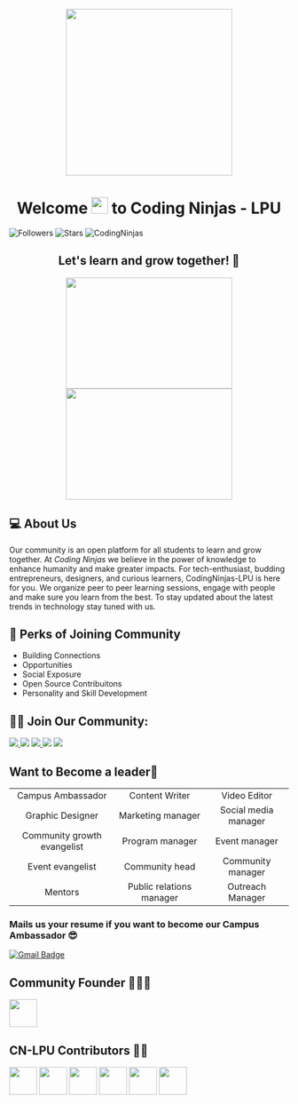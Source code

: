 <p align="center">
<a><img src="https://www.codingninjas.com/assets-landing/images/CNLOGO.svg" width="300px"> </a>
  

  </p>

<h1 align="center">Welcome <img src="https://raw.githubusercontent.com/MartinHeinz/MartinHeinz/master/wave.gif" width="30px"> to Coding Ninjas - LPU</h1>



![Followers](https://img.shields.io/github/followers/CodingNinjas-LPU?style=plastic&color=white=FOLLOWERS)
![Stars](https://img.shields.io/github/stars/Techahead?affiliations=OWNER&style=social)
<img src="https://komarev.com/ghpvc/?username=CodingNinjas-LPU" alt="CodingNinjas" /> 
  
  </p>
 
<h2 align="center">Let's learn and grow together! 🌱</h2>
<p align="center">
  
   <img src="https://encrypted-tbn0.gstatic.com/images?q=tbn:ANd9GcS6xRtLJRKPow_LKpj3Byq_iXOV1sg2nVpjkg&usqp=CAU" width=300, height=200>
   <img src="https://encrypted-tbn0.gstatic.com/images?q=tbn:ANd9GcT7nsmQy4r_zuZIKrLooIQq4dty4t-nmY73UQ&usqp=CAU" width=300, height=200>       
</p>
<h2>💻 About Us</h2>

Our community is an open platform for all students to learn and grow together. At *Coding Ninjas* we believe in the power of knowledge to enhance humanity and make greater impacts. For tech-enthusiast, budding entrepreneurs, designers, and curious learners, CodingNinjas-LPU is here for you. We organize peer to peer learning sessions, engage with people and make sure you learn from the best. To stay updated about the latest trends in technology stay tuned with us.

<h2>🤩 Perks of Joining Community </h2>

* Building Connections
* Opportunities
* Social Exposure
* Open Source Contribuitons
* Personality and Skill Development

## 🤝🏻 Join Our Community:
<p align="left">
<a href = "#" target="_blank"><img src="https://img.icons8.com/color/48/000000/discord--v2.png"/>
<a href = "#" target="_blank"><img src="https://img.icons8.com/fluent/48/000000/linkedin.png"/></a>
<a href = "# target="_blank"><img src="https://img.icons8.com/fluency/48/000000/instagram-new.png"/>
<a href = "#" target="_blank"><img src="https://img.icons8.com/color/48/000000/youtube-play.png"/></a>
<a href = "#" target="_blank"><img src="https://img.icons8.com/color/50/000000/telegram-app.png"/></a>
</p>
  
  
  <h2>Want to Become a leader🌟</h2>
  
  |  | |  |
| :---:         |     :---:      |          :---: |
| Campus Ambassador   | Content Writer | Video Editor    |
| Graphic Designer    | Marketing manager      | Social media manager     |
|Community growth evangelist|Program manager|Event manager|
|Event evangelist|Community head|Community manager|
|Mentors|Public relations manager|Outreach Manager||
  
### Mails us your resume if you want to become our Campus Ambassador 😎 

  [![Gmail Badge](https://img.shields.io/badge/-codingninjaslpu@gmail.com-c14438?style=flat-square&logo=Gmail&logoColor=white&link=mailto:codingninjaslpu@gmail.com)](mailto:codingninjaslpu@gmail.com)
  
## Community Founder 👩🏻‍💻
<a href = "https://github.com/imrantechwiz"><img src="https://avatars.githubusercontent.com/u/56226186?v=4" width=50, height=50/></a>
  
## CN-LPU Contributors 💪🏻

  <a href = "https://github.com/imrantechwiz"><img src="https://avatars.githubusercontent.com/u/56226186?v=4" width=50, height=50/></a>
   <a href = "https://github.com/imrantechwiz"><img src="https://avatars.githubusercontent.com/u/56226186?v=4" width=50, height=50/></a>
    <a href = "https://github.com/imrantechwiz"><img src="https://avatars.githubusercontent.com/u/56226186?v=4" width=50, height=50/></a>
   <a href = "https://github.com/imrantechwiz"><img src="https://avatars.githubusercontent.com/u/56226186?v=4" width=50, height=50/></a>
   <a href = "https://github.com/imrantechwiz"><img src="https://avatars.githubusercontent.com/u/56226186?v=4" width=50, height=50/></a>
    <a href = "https://github.com/imrantechwiz"><img src="https://avatars.githubusercontent.com/u/56226186?v=4" width=50, height=50/></a>


  
